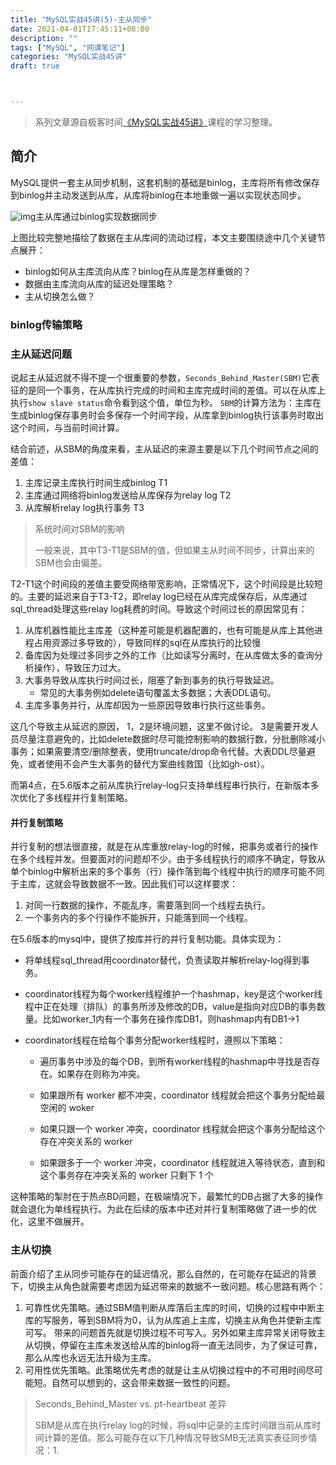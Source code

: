 ```yaml
---
title: "MySQL实战45讲(5)-主从同步"
date: 2021-04-01T17:45:11+08:00
description: ""
tags: ["MySQL", "网课笔记"]
categories: "MySQL实战45讲"
draft: true



---
```


> 系列文章源自极客时间[《MySQL实战45讲》](http://gk.link/a/10pWf)课程的学习整理。

## 简介

MySQL提供一套主从同步机制，这套机制的基础是binlog，主库将所有修改保存到binlog并主动发送到从库，从库将binlog在本地重做一遍以实现状态同步。

![img](https://www.gogodjzhu.com/wp-content/uploads/2019/11/1a85a3bac30a32438bfd8862e5a34eef.png)主从库通过binlog实现数据同步

上图比较完整地描绘了数据在主从库间的流动过程，本文主要围绕途中几个关键节点展开：

- binlog如何从主库流向从库？binlog在从库是怎样重做的？
- 数据由主库流向从库的延迟处理策略？
- 主从切换怎么做？

### binlog传输策略



### 主从延迟问题

说起主从延迟就不得不提一个很重要的参数，`Seconds_Behind_Master(SBM)`它表征的是同一个事务，在从库执行完成的时间和主库完成时间的差值。可以在从库上执行`show slave status`命令看到这个值，单位为秒。
`SBM`的计算方法为：主库在生成binlog保存事务时会多保存一个时间字段，从库拿到binlog执行该事务时取出这个时间，与当前时间计算。

结合前述，从SBM的角度来看，主从延迟的来源主要是以下几个时间节点之间的差值：

1. 主库记录主库执行时间生成binlog T1
2. 主库通过网络将binlog发送给从库保存为relay log T2
3. 从库解析relay log执行事务 T3

> 系统时间对SBM的影响
>
>  一般来说，其中T3-T1是SBM的值，但如果主从时间不同步，计算出来的SBM也会由偏差。 

T2-T1这个时间段的差值主要受网络带宽影响，正常情况下，这个时间段是比较短的。主要的延迟来自于T3-T2，即relay log已经在从库完成保存后，从库通过sql_thread处理这些relay log耗费的时间。导致这个时间过长的原因常见有：

1. 从库机器性能比主库差（这种差可能是机器配置的，也有可能是从库上其他进程占用资源过多导致的），导致同样的sql在从库执行的比较慢
2. 备库因为处理过多同步之外的工作（比如读写分离时，在从库做太多的查询分析操作），导致压力过大。
3. 大事务导致从库执行时间过长，阻塞了新到事务的执行导致延迟。
   - 常见的大事务例如delete语句覆盖太多数据；大表DDL语句。
4. 主库多事务并行，从库却因为一些原因导致串行执行这些事务。

这几个导致主从延迟的原因，
1，2是环境问题，这里不做讨论。
3是需要开发人员尽量注意避免的，比如delete数据时尽可能控制影响的数据行数，分批删除减小事务；如果需要清空/删除整表，使用truncate/drop命令代替。大表DDL尽量避免，或者使用不会产生大事务的替代方案曲线救国（比如gh-ost）。

而第4点，在5.6版本之前从库执行relay-log只支持单线程串行执行，在新版本多次优化了多线程并行复制策略。

#### 并行复制策略

并行复制的想法很直接，就是在从库重放relay-log的时候，把事务或者行的操作在多个线程并发。但要面对的问题却不少。由于多线程执行的顺序不确定，导致从单个binlog中解析出来的多个事务（行）操作落到每个线程中执行的顺序可能不同于主库，这就会导致数据不一致。因此我们可以这样要求：

1. 对同一行数据的操作，不能乱序，需要落到同一个线程去执行。
2. 一个事务内的多个行操作不能拆开，只能落到同一个线程。

在5.6版本的mysql中，提供了按库并行的并行复制功能。具体实现为：

- 将单线程sql_thread用coordinator替代，负责读取并解析relay-log得到事务。

- coordinator线程为每个worker线程维护一个hashmap，key是这个worker线程中正在处理（排队）的事务所涉及修改的DB，value是指向对应DB的事务数量。比如worker_1内有一个事务在操作库DB1，则hashmap内有DB1->1

- coordinator线程在给每个事务分配worker线程时，遵照以下策略：

  - 遍历事务中涉及的每个DB，到所有worker线程的hashmap中寻找是否存在。如果存在则称为冲突。

  - 如果跟所有 worker 都不冲突，coordinator 线程就会把这个事务分配给最空闲的 woker
  - 如果只跟一个 worker 冲突，coordinator 线程就会把这个事务分配给这个存在冲突关系的 worker
  - 如果跟多于一个 worker 冲突，coordinator 线程就进入等待状态，直到和这个事务存在冲突关系的 worker 只剩下 1 个

这种策略的掣肘在于热点BD问题，在极端情况下，最繁忙的DB占据了大多的操作就会退化为单线程执行。为此在后续的版本中还对并行复制策略做了进一步的优化，这里不做展开。

### 主从切换



前面介绍了主从同步可能存在的延迟情况，那么自然的，在可能存在延迟的背景下，切换主从角色就需要考虑因为延迟带来的数据不一致问题。核心思路有两个：

1. 可靠性优先策略。通过SBM值判断从库落后主库的时间，切换的过程中中断主库的写服务，等到SBM将为0，认为从库追上主库，切换主从角色并使新主库可写。
   带来的问题首先就是切换过程不可写入。另外如果主库异常关闭导致主从切换，停留在主库未发送给从库的binlog将一直无法同步，为了保证可靠，那么从库也永远无法升级为主库。
2. 可用性优先策略。此策略优先考虑的就是让主从切换过程中的不可用时间尽可能短。自然可以想到的，这会带来数据一致性的问题。

> Seconds_Behind_Master vs. pt-heartbeat 差异
>
> SBM是从库在执行relay log的时候，将sql中记录的主库时间跟当前从库时间计算的差值。那么可能存在以下几种情况导致SMB无法真实表征同步情况：1.